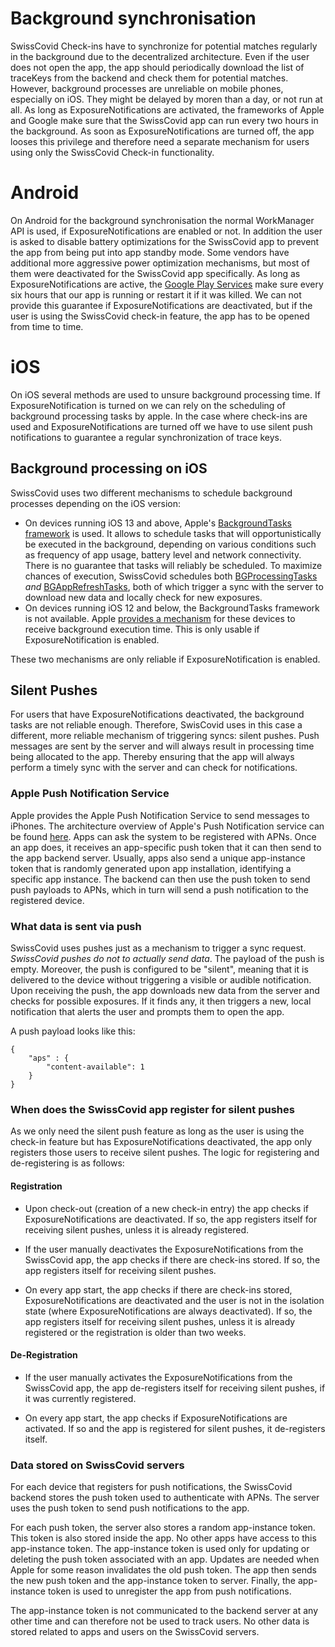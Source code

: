 <h1>Background synchronisation</h1>

SwissCovid Check-ins have to synchronize for potential matches regularly in the background due to the decentralized architecture. Even if the user does not open the app, the app should periodically download the list of traceKeys from the backend and check them for potential matches. However, background processes are unreliable on mobile phones, especially on iOS. They might be delayed by moren than a day, or not run at all. As long as ExposureNotifications are activated, the frameworks of Apple and Google make sure that the SwissCovid app can run every two hours in the background. As soon as ExposureNotifications are turned off, the app looses this privilege and therefore need a separate mechanism for users using only the SwissCovid Check-in functionality.

<h1>Android</h1>

On Android for the background synchronisation the normal WorkManager API is used, if ExposureNotifications are enabled or not. In addition the user is asked to disable battery optimizations for the SwissCovid app to prevent the app from being put into app standby mode. Some vendors have additional more aggressive power optimization mechanisms, but most of them were deactivated for the SwissCovid app specifically. As long as ExposureNotifications are active, the [Google Play Services](https://developers.google.com/android/exposure-notifications/release-notes#new_six-hour_wakeupservice_cadence) make sure every six hours that our app is running or restart it if it was killed. We can not provide this guarantee if ExposureNotifications are deactivated, but if the user is using the SwissCovid check-in feature, the app has to be opened from time to time.

<h1>iOS</h1>

On iOS several methods are used to unsure background processing time. If ExposureNotification is turned on we can rely on the scheduling of background processing tasks by apple. In the case where check-ins are used and ExposureNotifications are turned off we have to use silent push notifications to guarantee a regular synchronization of trace keys.

## Background processing on iOS

SwissCovid uses two different mechanisms to schedule background processes depending on the iOS version:

* On devices running iOS 13 and above, Apple's [BackgroundTasks framework](https://developer.apple.com/documentation/backgroundtasks) is used. It allows to schedule tasks that will opportunistically be executed in the background, depending on various conditions such as frequency of app usage, battery level and network connectivity. There is no guarantee that tasks will reliably be scheduled. To maximize chances of execution, SwissCovid schedules both [BGProcessingTasks](https://developer.apple.com/documentation/backgroundtasks/bgprocessingtask) *and* [BGAppRefreshTasks](https://developer.apple.com/documentation/backgroundtasks/bgapprefreshtask), both of which trigger a sync with the server to download new data and locally check for new exposures.
* On devices running iOS 12 and below, the BackgroundTasks framework is not available. Apple [provides a mechanism](https://developer.apple.com/documentation/exposurenotification/supporting_exposure_notifications_in_ios_12_5) for these devices to receive background execution time. This is only usable if ExposureNotification is enabled.

These two mechanisms are only reliable if ExposureNotification is enabled.

## Silent Pushes
For users that have ExposureNotifications deactivated, the background tasks are not reliable enough. Therefore, SwisCovid uses in this case a different, more reliable mechanism of triggering syncs: silent pushes. Push messages are sent by the server and will always result in processing time being allocated to the app. Thereby ensuring that the app will always perform a timely sync with the server and can check for notifications.

### Apple Push Notification Service
Apple provides the Apple Push Notification Service to send messages to iPhones. The architecture overview of Apple's Push Notification service can be found [here](https://developer.apple.com/library/archive/documentation/NetworkingInternet/Conceptual/RemoteNotificationsPG/APNSOverview.html#//apple_ref/doc/uid/TP40008194-CH8-SW1). Apps can ask the system to be registered with APNs. Once an app does, it receives an app-specific push token that it can then send to the app backend server. Usually, apps also send a unique app-instance token that is randomly generated upon app installation, identifying a specific app instance. The backend can then use the push token to send push payloads to APNs, which in turn will send a push notification to the registered device.

### What data is sent via push
SwissCovid uses pushes just as a mechanism to trigger a sync request. _SwissCovid pushes do not to actually send  data_.  The payload of the push is empty. Moreover, the push is configured to be "silent", meaning that it is delivered to the device without triggering a visible or audible notification. Upon receiving the push, the app downloads new data from the server and checks for possible exposures. If it finds any, it then triggers a new, local notification that alerts the user and prompts them to open the app.

A push payload looks like this:
```
{
    "aps" : {
        "content-available": 1
    }
}
```

### When does the SwissCovid app register for silent pushes

As we only need the silent push feature as long as the user is using the check-in feature but has ExposureNotifications deactivated, the app only registers those users to receive silent pushes. The logic for registering and de-registering is as follows:

#### Registration

* Upon check-out (creation of a new check-in entry) the app checks if ExposureNotifications are deactivated. If so, the app registers itself for receiving silent pushes, unless it is already registered.

* If the user manually deactivates the ExposureNotifications from the SwissCovid app, the app checks if there are check-ins stored. If so, the app registers itself for receiving silent pushes.

* On every app start, the app checks if there are check-ins stored, ExposureNotifications are deactivated and the user is not in the isolation state (where ExposureNotifications are always deactivated). If so, the app registers itself for receiving silent pushes, unless it is already registered or the registration is older than two weeks.

#### De-Registration

* If the user manually activates the ExposureNotifications from the SwissCovid app, the app de-registers itself for receiving silent pushes, if it was currently registered.

* On every app start, the app checks if ExposureNotifications are activated. If so and the app is registered for silent pushes, it de-registers itself.


### Data stored on SwissCovid servers
For each device that registers for push notifications, the SwissCovid backend stores the push token used to authenticate with APNs. The server uses the push token to send push notifications to the app.

For each push token, the server also stores a random app-instance token. This token is also stored inside the app. No other apps have access to this app-instance token. The app-instance token is used only for updating or deleting the push token associated with an app. Updates are needed when Apple for some reason invalidates the old push token. The app then sends the new push token and the app-instance token to server. Finally, the app-instance token is used to unregister the app from push notifications.

The app-instance token is not communicated to the backend server at any other time  and can therefore not be used to track users. No other data is stored related to apps and users on the SwissCovid servers.
